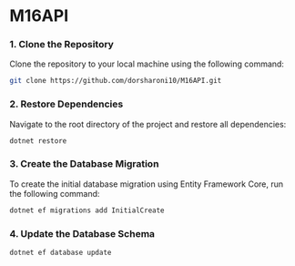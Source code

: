 # M16API

### 1. Clone the Repository

Clone the repository to your local machine using the following command:
```bash
git clone https://github.com/dorsharoni10/M16API.git
```

### 2. Restore Dependencies
Navigate to the root directory of the project and restore all dependencies:
```bash
dotnet restore
```
### 3. Create the Database Migration
To create the initial database migration using Entity Framework Core, run the following command:
```bash
dotnet ef migrations add InitialCreate
```

### 4. Update the Database Schema
```bash
dotnet ef database update
```
